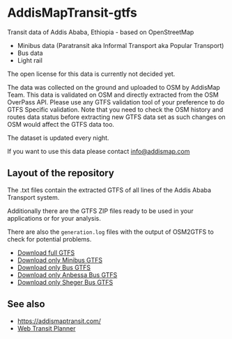 # AddisMapTransit-gtfs

Transit data of Addis Ababa, Ethiopia - based on OpenStreetMap

* Minibus data (Paratransit aka Informal Transport aka Popular Transport)
* Bus data
* Light rail

The open license for this data is currently not decided yet.

The data was collected on the ground and uploaded to OSM by AddisMap Team. This data is validated on OSM and directly extracted from the OSM OverPass API. 
Please use any GTFS validation tool of your preference to do GTFS Specific validation. Note that you need to check the OSM history and routes data status before extracting new GTFS data set as such changes on OSM would affect the GTFS data too.

The dataset is updated every night.

If you want to use this data please contact info@addismap.com

## Layout of the repository

The .txt files contain the extracted GTFS of all lines of the Addis Ababa Transport system.

Additionally there are the GTFS ZIP files ready to be used in your applications or for your analysis.

There are also the `generation.log` files with the output of OSM2GTFS to check for potential problems.

* [Download full GTFS](https://github.com/AddisMap/AddisMapTransit-gtfs-bus/blob/main/et-addisababa.zip)
* [Download only Minibus GTFS](https://github.com/AddisMap/AddisMapTransit-gtfs-bus/blob/main/et-addisababa-minibus.zip)
* [Download only Bus GTFS](https://github.com/AddisMap/AddisMapTransit-gtfs-bus/blob/main/et-addisababa-bus.zip)
* [Download only Anbessa Bus GTFS](https://github.com/AddisMap/AddisMapTransit-gtfs-bus/blob/main/et-addisababa-bus-ab.zip)
* [Download only Sheger Bus GTFS](https://github.com/AddisMap/AddisMapTransit-gtfs-bus/blob/main/et-addisababa-bus-sh.zip)

## See also

* https://addismaptransit.com/
* [Web Transit Planner](https://web.addismaptransit.com/)

